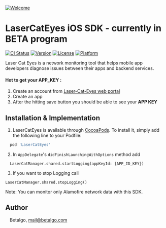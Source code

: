 
[![Welcome](https://repository-images.githubusercontent.com/305744454/59fff700-30f5-11eb-8a67-d706102bf31c)](https://repository-images.githubusercontent.com/305744454/59fff700-30f5-11eb-8a67-d706102bf31c)
# LaserCatEyes iOS SDK - currently in BETA program
[![CI Status](https://img.shields.io/travis/HakkiYigitYener/LaserCatEyes.svg?style=flat)](https://travis-ci.org/HakkiYigitYener/LaserCatEyes)
[![Version](https://img.shields.io/cocoapods/v/LaserCatEyes.svg?style=flat)](https://cocoapods.org/pods/LaserCatEyes)
[![License](https://img.shields.io/cocoapods/l/LaserCatEyes.svg?style=flat)](https://cocoapods.org/pods/LaserCatEyes)
[![Platform](https://img.shields.io/cocoapods/p/LaserCatEyes.svg?style=flat)](https://cocoapods.org/pods/LaserCatEyes)

Laser Cat Eyes is a network monitoring tool that helps mobile app developers diagnose issues between their apps and backend services.

#### Hot to get your APP_KEY :
1. Create an account from [Laser-Cat-Eyes web portal]
2. Create an app
3. After the hitting save button you should be able to see your **APP KEY**

## Installation & Implementation 
1. LaserCatEyes is available through [CocoaPods](https://cocoapods.org). To install
it, simply add the following line to your Podfile:

```ruby
  pod 'LaserCatEyes'
```

2. In ``AppDelegate``'s ``didFinishLaunchingWithOptions`` method add 
```
  LaserCatManager.shared.startLogging(appKeyId: {APP_ID_KEY})
```

3. If you want to stop Logging call 

  ```
  LaserCatManager.shared.stopLogging()
  ```

Note: You can monitor only Alamofire network data with this SDK.

[Laser-Cat-Eyes web portal]: <https://portal-beta.lasercateyes.com/auth/login>


## Author

<img src="http://www.betalgo.com/img/logo-dark.png" width="10px"> Betalgo, mail@betalgo.com
